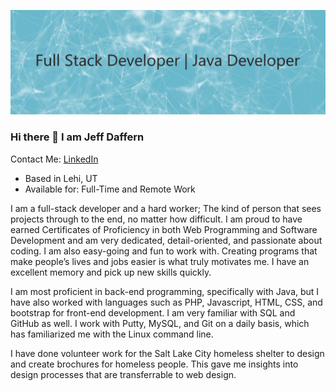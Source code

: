 ![banner](/Untitled.jpg)

### Hi there 👋 I am Jeff Daffern

Contact Me: [LinkedIn](https://www.linkedin.com/in/jeffreydaffern/)
- Based in Lehi, UT
- Available for: Full-Time and Remote Work

I am a full-stack developer and a hard worker; The kind of person that sees projects through to the end, no matter how difficult.  I am proud to have earned Certificates of Proficiency in both Web Programming and Software Development and am very dedicated, detail-oriented, and passionate about coding.  I am also easy-going and fun to work with.  Creating programs that make people’s lives and jobs easier is what truly motivates me. I have an excellent memory and pick up new skills quickly.

I am most proficient in back-end programming, specifically with Java, but I have also worked with languages such as PHP, Javascript, HTML, CSS, and bootstrap for front-end development. I am very familiar with SQL and GitHub as well. I work with Putty, MySQL, and Git on a daily basis, which has familiarized me with the Linux command line.

I have done volunteer work for the Salt Lake City homeless shelter to design and create brochures for homeless people. This gave me insights into design processes that are transferrable to web design.

<!--
**JeffreyDaffern/JeffreyDaffern** is a ✨ _special_ ✨ repository because its `README.md` (this file) appears on your GitHub profile.

Here are some ideas to get you started:

- 🔭 I’m currently working on ...
- 🌱 I’m currently learning ...
- 👯 I’m looking to collaborate on ...
- 🤔 I’m looking for help with ...
- 💬 Ask me about ...
- 📫 How to reach me: ...
- 😄 Pronouns: ...
- ⚡ Fun fact: ...
-->
